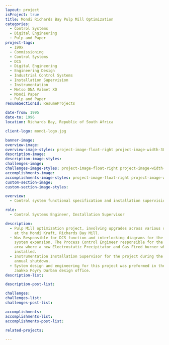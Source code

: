 ```yaml
---
layout: project
isProject: true
title: Mondi Richards Bay Pulp Mill Optimization
categories:
  - Control Systems
  - Digital Engineering    
  - Pulp and Paper
project-tags:
  - 199x
  - Commissioning
  - Control Systems
  - DCS
  - Digital Engineering  
  - Engineering Design
  - Industrial Control Systems
  - Installation Supervision
  - Instrumentation
  - Metso DNA Valmet XD
  - Mondi Paper
  - Pulp and Paper
resumeSectionId: ResumeProjects

date-from: 1995
date-to: 1996
location: Richards Bay, Republic of South Africa

client-logo: mondi-logo.jpg

banner-image:
overview-image:
overview-image-styles: project-image-float-right project-image-width-30
description-image:
description-image-styles:
challenges-image:
challenges-image-styles: project-image-float-right project-image-width-40
accomplishments-image:
accomplishments-image-styles: project-image-float-right project-image-width-40
custom-section-image:
custom-section-image-styles:

overview:
  - Control system functional specification and installation supervision.

role:
  - Control Systems Engineer, Installation Supervisor

description:
  - Pulp Mill optimization project, involving upgrades across various departments
    at the Mondi Kraft, Richards Bay Mill.
  - Was Responsible for DCS function and interlocking diagrams for the liner
    system expansion. The Process Control Engineer responsible for the Lime Kiln
    area where a new Electrostatic Precipitator and Gas Fired burner where
    installed.
  - Instrumentation Installation Supervisor for the project during the Mill’s
    annual shutdown.
  - System design and engineering for this project was preformed in the
    Jaakko Poyry Durban design office.
description-list:

description-post-list:

challenges:
challenges-list:    
challenges-post-list:    

accomplishments:
accomplishments-list:    
accomplishments-post-list:    

related-projects:

---
```


